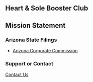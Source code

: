 ## Heart & Sole Booster Club

## Mission Statement


### Arizona State Filings

- [Arizona Corporate Commission](https://ecorp.azcc.gov/PublicBusinessSearch/PublicBusinessInfo?entityNumber=23265115)

### Support or Contact

[Contact Us](mailto:team@hnsbooster.org)
